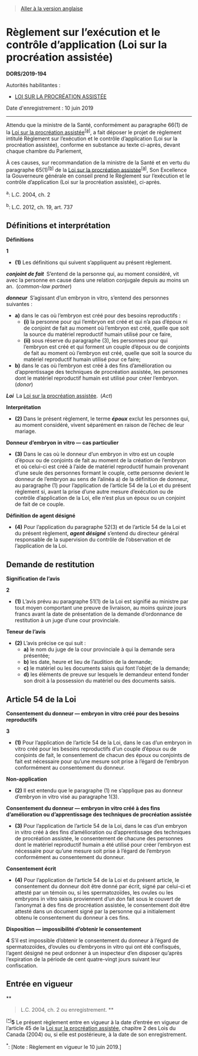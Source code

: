 > [Aller à la version anglaise](/en/Regulations/Statutory%20Orders%20and%20Regulations/2019/194.md)

# Règlement sur l’exécution et le contrôle d’application (Loi sur la procréation assistée)

**DORS/2019-194**

Autorités habilitantes : 
- [LOI SUR LA PROCRÉATION ASSISTÉE](/fr/Lois/Lois%20du%20Canada/2004/ch.%202.md)

Date d'enregistrement : 10 juin 2019

----------

Attendu que la ministre de la Santé, conformément au paragraphe 66(1) de la [Loi sur la procréation assistée](/fr/Lois/Lois%20du%20Canada/2004/ch.%202.md)<sup><a href='#nbp_a'>[a]</a></sup>, a fait déposer le projet de règlement intitulé Règlement sur l’exécution et le contrôle d’application (Loi sur la procréation assistée), conforme en substance au texte ci-après, devant chaque chambre du Parlement,

À ces causes, sur recommandation de la ministre de la Santé et en vertu du paragraphe 65(1)<sup><a href='#nbp_81200-2-401_hc_17881'>[b]</a></sup> de la [Loi sur la procréation assistée](/fr/Lois/Lois%20du%20Canada/2004/ch.%202.md)<sup><a href='#nbp_a'>[a]</a></sup>, Son Excellence la Gouverneure générale en conseil prend le Règlement sur l’exécution et le contrôle d’application (Loi sur la procréation assistée), ci-après.



<a name='nbp_a'><sup>a</sup></a>: L.C. 2004, ch. 2<br />

<a name='nbp_81200-2-401_hc_17881'><sup>b</sup></a>: L.C. 2012, ch. 19, art. 737<br />


## Définitions et interprétation



**Définitions**

**1** 

- **(1)** Les définitions qui suivent s’appliquent au présent règlement.

***conjoint de fait*** S’entend de la personne qui, au moment considéré, vit avec la personne en cause dans une relation conjugale depuis au moins un an. (*common-law partner*)

***donneur*** S’agissant d’un embryon in vitro, s’entend des personnes suivantes :
- **a)** dans le cas où l’embryon est créé pour des besoins reproductifs :
	- **(i)** la personne pour qui l’embryon est créé et qui n’a pas d’époux ni de conjoint de fait au moment où l’embryon est créé, quelle que soit la source du matériel reproductif humain utilisé pour ce faire,
	- **(ii)** sous réserve du paragraphe (3), les personnes pour qui l’embryon est créé et qui forment un couple d’époux ou de conjoints de fait au moment où l’embryon est créé, quelle que soit la source du matériel reproductif humain utilisé pour ce faire;
- **b)** dans le cas où l’embryon est créé à des fins d’amélioration ou d’apprentissage des techniques de procréation assistée, les personnes dont le matériel reproductif humain est utilisé pour créer l’embryon. (*donor*)

***Loi*** La [Loi sur la procréation assistée](/fr/Lois/Lois%20du%20Canada/2004/ch.%202.md). (*Act*)

**Interprétation**

- **(2)** Dans le présent règlement, le terme ***époux*** exclut les personnes qui, au moment considéré, vivent séparément en raison de l’échec de leur mariage.

**Donneur d’embryon in vitro — cas particulier**

- **(3)** Dans le cas où le donneur d’un embryon in vitro est un couple d’époux ou de conjoints de fait au moment de la création de l’embryon et où celui-ci est créé à l’aide de matériel reproductif humain provenant d’une seule des personnes formant le couple, cette personne devient le donneur de l’embryon au sens de l’alinéa a) de la définition de donneur, au paragraphe (1) pour l’application de l’article 54 de la Loi et du présent règlement si, avant la prise d’une autre mesure d’exécution ou de contrôle d’application de la Loi, elle n’est plus un époux ou un conjoint de fait de ce couple.

**Définition de agent désigné**

- **(4)** Pour l’application du paragraphe 52(3) et de l’article 54 de la Loi et du présent règlement, ***agent désigné*** s’entend du directeur général responsable de la supervision du contrôle de l’observation et de l’application de la Loi.




## Demande de restitution



**Signification de l’avis**

**2** 

- **(1)** L’avis prévu au paragraphe 51(1) de la Loi est signifié au ministre par tout moyen comportant une preuve de livraison, au moins quinze jours francs avant la date de présentation de la demande d’ordonnance de restitution à un juge d’une cour provinciale.

**Teneur de l’avis**

- **(2)** L’avis précise ce qui suit :
	- **a)** le nom du juge de la cour provinciale à qui la demande sera présentée;
	- **b)** les date, heure et lieu de l’audition de la demande;
	- **c)** le matériel ou les documents saisis qui font l’objet de la demande;
	- **d)** les éléments de preuve sur lesquels le demandeur entend fonder son droit à la possession du matériel ou des documents saisis.




## Article 54 de la Loi



**Consentement du donneur — embryon in vitro créé pour des besoins reproductifs**

**3** 

- **(1)** Pour l’application de l’article 54 de la Loi, dans le cas d’un embryon in vitro créé pour les besoins reproductifs d’un couple d’époux ou de conjoints de fait, le consentement de chacun des époux ou conjoints de fait est nécessaire pour qu’une mesure soit prise à l’égard de l’embryon conformément au consentement du donneur.

**Non-application**

- **(2)** Il est entendu que le paragraphe (1) ne s’applique pas au donneur d’embryon in vitro visé au paragraphe 1(3).

**Consentement du donneur — embryon in vitro créé à des fins d’amélioration ou d’apprentissage des techniques de procréation assistée**

- **(3)** Pour l’application de l’article 54 de la Loi, dans le cas d’un embryon in vitro créé à des fins d’amélioration ou d’apprentissage des techniques de procréation assistée, le consentement de chacune des personnes dont le matériel reproductif humain a été utilisé pour créer l’embryon est nécessaire pour qu’une mesure soit prise à l’égard de l’embryon conformément au consentement du donneur.

**Consentement écrit**

- **(4)** Pour l’application de l’article 54 de la Loi et du présent article, le consentement du donneur doit être donné par écrit, signé par celui-ci et attesté par un témoin ou, si les spermatozoïdes, les ovules ou les embryons in vitro saisis proviennent d’un don fait sous le couvert de l’anonymat à des fins de procréation assistée, le consentement doit être attesté dans un document signé par la personne qui a initialement obtenu le consentement du donneur à ces fins.




**Disposition — impossibilité d’obtenir le consentement**

**4** S’il est impossible d’obtenir le consentement du donneur à l’égard de spermatozoïdes, d’ovules ou d’embryons in vitro qui ont été confisqués, l’agent désigné ne peut ordonner à un inspecteur d’en disposer qu’après l’expiration de la période de cent quatre-vingt jours suivant leur confiscation.




## Entrée en vigueur



**
> L.C. 2004, ch. 2 ou enregistrement.
**

<sup><a href='#nbp_SOR-2019-194_f_transform_hq_24059'>[*]</a></sup>**5** Le présent règlement entre en vigueur à la date d’entrée en vigueur de l’article 45 de la [Loi sur la procréation assistée](/fr/Lois/Lois%20du%20Canada/2004/ch.%202.md), chapitre 2 des Lois du Canada (2004) ou, si elle est postérieure, à la date de son enregistrement.

<a name='nbp_SOR-2019-194_f_transform_hq_24059'><sup>*</sup></a>: [Note : Règlement en vigueur le 10 juin 2019.]<br />



